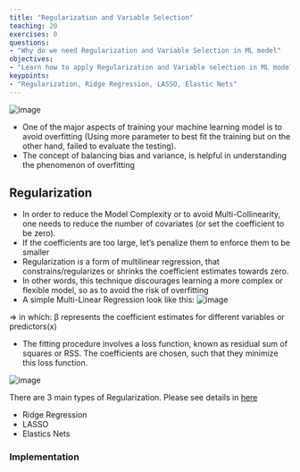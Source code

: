 ```yaml
---
title: "Regularization and Variable Selection"
teaching: 20
exercises: 0
questions:
- "Why do we need Regularization and Variable Selection in ML model"
objectives:
- "Learn how to apply Regularization and Variable selection in ML model"
keypoints:
- "Regularization, Ridge Regression, LASSO, Elastic Nets"
---
```

![image](https://user-images.githubusercontent.com/43855029/114340188-ff57bc80-9b24-11eb-826a-69cb444687d4.png)
- One of the major aspects of training your machine learning model is to avoid overfitting (Using more parameter to best fit the training but on the other hand, failed to evaluate the testing).
- The concept of balancing bias and variance, is helpful in understanding the phenomenon of overfitting

## Regularization
- In order to reduce the Model Complexity or to avoid Multi-Collinearity, one needs to reduce the number of covariates 
(or set the coefficient to be zero).
- If the coefficients are too large, let’s penalize them to enforce them to be smaller
- Regularization is a form of multilinear regression, that constrains/regularizes or shrinks the coefficient estimates towards zero.
- In other words, this technique discourages learning a more complex or flexible model, so as to avoid the risk of overfitting
- A simple Multi-Linear Regression look like this:
![image](https://user-images.githubusercontent.com/43855029/114416230-766d6f00-9b7e-11eb-800b-2b7a65782859.png)

=> in which: β represents the coefficient estimates for different variables or predictors(x)

- The fitting procedure involves a loss function, known as residual sum of squares or RSS. 
The coefficients are chosen, such that they minimize this loss function.

![image](https://user-images.githubusercontent.com/43855029/114342821-92dfbc00-9b2a-11eb-8ddd-5337ef9b92a6.png)

There are 3 main types of Regularization. Please see details in [here](https://towardsdatascience.com/regularization-in-machine-learning-76441ddcf99a)
- Ridge Regression
- LASSO
- Elastics Nets

### Implementation
